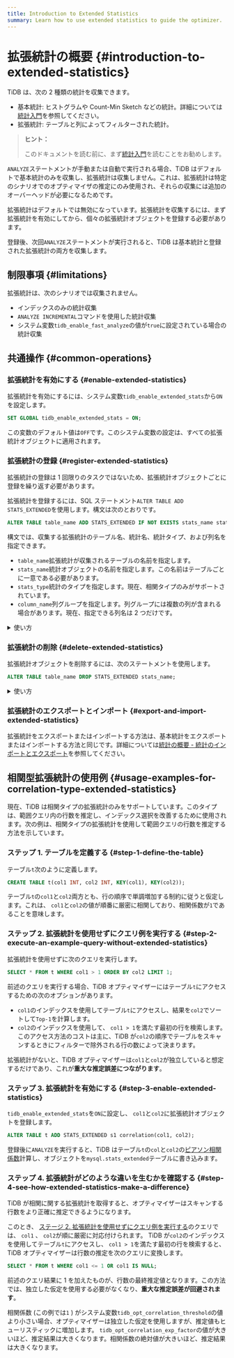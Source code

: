 ```yaml
---
title: Introduction to Extended Statistics
summary: Learn how to use extended statistics to guide the optimizer.
---
```


# 拡張統計の概要 {#introduction-to-extended-statistics}

TiDB は、次の 2 種類の統計を収集できます。

-   基本統計: ヒストグラムや Count-Min Sketch などの統計。詳細については[<a href="/statistics.md">統計入門</a>](/statistics.md)を参照してください。
-   拡張統計: テーブルと列によってフィルターされた統計。

> **ヒント：**
>
> このドキュメントを読む前に、まず[<a href="/statistics.md">統計入門</a>](/statistics.md)を読むことをお勧めします。

`ANALYZE`ステートメントが手動または自動で実行される場合、TiDB はデフォルトで基本統計のみを収集し、拡張統計は収集しません。これは、拡張統計は特定のシナリオでのオプティマイザの推定にのみ使用され、それらの収集には追加のオーバーヘッドが必要になるためです。

拡張統計はデフォルトでは無効になっています。拡張統計を収集するには、まず拡張統計を有効にしてから、個々の拡張統計オブジェクトを登録する必要があります。

登録後、次回`ANALYZE`ステートメントが実行されると、TiDB は基本統計と登録された拡張統計の両方を収集します。

## 制限事項 {#limitations}

拡張統計は、次のシナリオでは収集されません。

-   インデックスのみの統計収集
-   `ANALYZE INCREMENTAL`コマンドを使用した統計収集
-   システム変数`tidb_enable_fast_analyze`の値が`true`に設定されている場合の統計収集

## 共通操作 {#common-operations}

### 拡張統計を有効にする {#enable-extended-statistics}

拡張統計を有効にするには、システム変数`tidb_enable_extended_stats`から`ON`を設定します。

```sql
SET GLOBAL tidb_enable_extended_stats = ON;
```

この変数のデフォルト値は`OFF`です。このシステム変数の設定は、すべての拡張統計オブジェクトに適用されます。

### 拡張統計の登録 {#register-extended-statistics}

拡張統計の登録は 1 回限りのタスクではないため、拡張統計オブジェクトごとに登録を繰り返す必要があります。

拡張統計を登録するには、SQL ステートメント`ALTER TABLE ADD STATS_EXTENDED`を使用します。構文は次のとおりです。

```sql
ALTER TABLE table_name ADD STATS_EXTENDED IF NOT EXISTS stats_name stats_type(column_name, column_name...);
```

構文では、収集する拡張統計のテーブル名、統計名、統計タイプ、および列名を指定できます。

-   `table_name`拡張統計が収集されるテーブルの名前を指定します。
-   `stats_name`統計オブジェクトの名前を指定します。この名前はテーブルごとに一意である必要があります。
-   `stats_type`統計のタイプを指定します。現在、相関タイプのみがサポートされています。
-   `column_name`列グループを指定します。列グループには複数の列が含まれる場合があります。現在、指定できる列名は 2 つだけです。

<details><summary>使い方</summary>

アクセス パフォーマンスを向上させるために、各 TiDB ノードは拡張統計用にシステム テーブル`mysql.stats_extended`にキャッシュを維持します。拡張統計を登録した後、次回`ANALYZE`ステートメントが実行されると、システム テーブル`mysql.stats_extended`に対応するオブジェクトがある場合、TiDB は拡張統計を収集します。

`mysql.stats_extended`テーブルの各行には`version`列があります。行が更新されると、 `version`の値が増加します。このように、TiDB はテーブルを完全ではなく段階的にメモリにロードします。

TiDB は、キャッシュがテーブル内のデータと同じに保たれるように、定期的に`mysql.stats_extended`ロードします。

> **警告：**
>
> `mysql.stats_extended`システム テーブルを直接操作することは**推奨されません**。そうしないと、異なる TiDB ノードでキャッシュの不整合が発生します。
>
> テーブルを誤って操作した場合は、各 TiDB ノードで次のステートメントを実行できます。次に、現在のキャッシュがクリアされ、 `mysql.stats_extended`テーブルが完全に再ロードされます。
>
> ```sql
> ADMIN RELOAD STATS_EXTENDED;
> ```

</details>

### 拡張統計の削除 {#delete-extended-statistics}

拡張統計オブジェクトを削除するには、次のステートメントを使用します。

```sql
ALTER TABLE table_name DROP STATS_EXTENDED stats_name;
```

<details><summary>使い方</summary>

ステートメントを実行すると、TiDB はオブジェクトを直接削除するのではなく、 `mysql.stats_extended`の列`status` ～ `2`に対応するオブジェクトの値をマークします。

他の TiDB ノードはこの変更を読み取り、メモリキャッシュ内のオブジェクトを削除します。バックグラウンドのガベージコレクション、最終的にオブジェクトは削除されます。

> **警告：**
>
> `mysql.stats_extended`システム テーブルを直接操作することは**推奨されません**。そうしないと、異なる TiDB ノードでキャッシュの不整合が発生します。
>
> テーブルを誤って操作した場合は、各 TiDB ノードで次のステートメントを使用できます。次に、現在のキャッシュがクリアされ、 `mysql.stats_extended`テーブルが完全に再ロードされます。
>
> ```sql
> ADMIN RELOAD STATS_EXTENDED;
> ```

</details>

### 拡張統計のエクスポートとインポート {#export-and-import-extended-statistics}

拡張統計をエクスポートまたはインポートする方法は、基本統計をエクスポートまたはインポートする方法と同じです。詳細については[<a href="/statistics.md#import-and-export-statistics">統計の概要 - 統計のインポートとエクスポート</a>](/statistics.md#import-and-export-statistics)を参照してください。

## 相関型拡張統計の使用例 {#usage-examples-for-correlation-type-extended-statistics}

現在、TiDB は相関タイプの拡張統計のみをサポートしています。このタイプは、範囲クエリ内の行数を推定し、インデックス選択を改善するために使用されます。次の例は、相関タイプの拡張統計を使用して範囲クエリの行数を推定する方法を示しています。

### ステップ 1. テーブルを定義する {#step-1-define-the-table}

テーブル`t`次のように定義します。

```sql
CREATE TABLE t(col1 INT, col2 INT, KEY(col1), KEY(col2));
```

テーブル`t`の`col1`と`col2`両方とも、行の順序で単調増加する制約に従うと仮定します。これは、 `col1`と`col2`の値が順番に厳密に相関しており、相関係数が`1`であることを意味します。

### ステップ 2. 拡張統計を使用せずにクエリ例を実行する {#step-2-execute-an-example-query-without-extended-statistics}

拡張統計を使用せずに次のクエリを実行します。

```sql
SELECT * FROM t WHERE col1 > 1 ORDER BY col2 LIMIT 1;
```

前述のクエリを実行する場合、TiDB オプティマイザーにはテーブル`t`にアクセスするための次のオプションがあります。

-   `col1`のインデックスを使用してテーブル`t`にアクセスし、結果を`col2`でソートして`Top-1`を計算します。
-   `col2`のインデックスを使用して、 `col1 > 1`を満たす最初の行を検索します。このアクセス方法のコストは主に、TiDB が`col2`の順序でテーブルをスキャンするときにフィルターで除外される行の数によって決まります。

拡張統計がないと、TiDB オプティマイザーは`col1`と`col2`が独立していると想定するだけであり、これが**重大な推定誤差につながります**。

### ステップ 3. 拡張統計を有効にする {#step-3-enable-extended-statistics}

`tidb_enable_extended_stats`を`ON`に設定し、 `col1`と`col2`に拡張統計オブジェクトを登録します。

```sql
ALTER TABLE t ADD STATS_EXTENDED s1 correlation(col1, col2);
```

登録後に`ANALYZE`を実行すると、TiDB はテーブル`t`の`col`と`col2`の[<a href="https://en.wikipedia.org/wiki/Pearson_correlation_coefficient">ピアソン相関係数</a>](https://en.wikipedia.org/wiki/Pearson_correlation_coefficient)計算し、オブジェクトを`mysql.stats_extended`テーブルに書き込みます。

### ステップ 4. 拡張統計がどのような違いを生むかを確認する {#step-4-see-how-extended-statistics-make-a-difference}

TiDB が相関に関する拡張統計を取得すると、オプティマイザーはスキャンする行数をより正確に推定できるようになります。

このとき、 [<a href="#step-2-execute-an-example-query-without-extended-statistics">ステージ 2. 拡張統計を使用せずにクエリ例を実行する</a>](#step-2-execute-an-example-query-without-extended-statistics)のクエリでは、 `col1` 、 `col2`が順に厳密に対応付けられます。 TiDB が`col2`のインデックスを使用してテーブル`t`にアクセスし、 `col1 > 1`を満たす最初の行を検索すると、TiDB オプティマイザーは行数の推定を次のクエリに変換します。

```sql
SELECT * FROM t WHERE col1 <= 1 OR col1 IS NULL;
```

前述のクエリ結果に 1 を加えたものが、行数の最終推定値となります。この方法では、独立した仮定を使用する必要がなくなり、**重大な推定誤差が回避されます**。

相関係数 (この例では`1` ) がシステム変数`tidb_opt_correlation_threshold`の値より小さい場合、オプティマイザーは独立した仮定を使用しますが、推定値もヒューリスティックに増加します。 `tidb_opt_correlation_exp_factor`の値が大きいほど、推定結果は大きくなります。相関係数の絶対値が大きいほど、推定結果は大きくなります。
